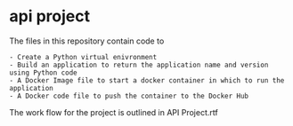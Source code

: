 # api project


The files in this repository contain code to 

    - Create a Python virtual enivronment
    - Build an application to return the application name and version using Python code
    - A Docker Image file to start a docker container in which to run the application 
    - A Docker code file to push the container to the Docker Hub
    
The work flow for the project is outlined in API Project.rtf
